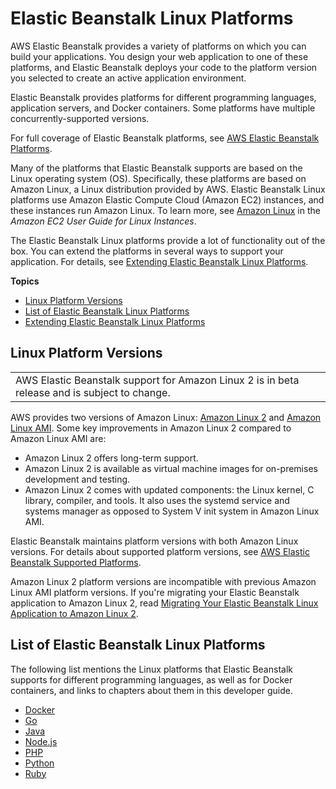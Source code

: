 # Elastic Beanstalk Linux Platforms<a name="platforms-linux"></a>

AWS Elastic Beanstalk provides a variety of platforms on which you can build your applications\. You design your web application to one of these platforms, and Elastic Beanstalk deploys your code to the platform version you selected to create an active application environment\.

Elastic Beanstalk provides platforms for different programming languages, application servers, and Docker containers\. Some platforms have multiple concurrently\-supported versions\.

For full coverage of Elastic Beanstalk platforms, see [AWS Elastic Beanstalk Platforms](concepts-all-platforms.md)\.

Many of the platforms that Elastic Beanstalk supports are based on the Linux operating system \(OS\)\. Specifically, these platforms are based on Amazon Linux, a Linux distribution provided by AWS\. Elastic Beanstalk Linux platforms use Amazon Elastic Compute Cloud \(Amazon EC2\) instances, and these instances run Amazon Linux\. To learn more, see [Amazon Linux](https://docs.aws.amazon.com/AWSEC2/latest/UserGuide/amazon-linux-ami-basics.html) in the *Amazon EC2 User Guide for Linux Instances*\.

The Elastic Beanstalk Linux platforms provide a lot of functionality out of the box\. You can extend the platforms in several ways to support your application\. For details, see [Extending Elastic Beanstalk Linux Platforms](platforms-linux-extend.md)\.

**Topics**
+ [Linux Platform Versions](#platforms-linux.versions)
+ [List of Elastic Beanstalk Linux Platforms](#platforms-linux.list)
+ [Extending Elastic Beanstalk Linux Platforms](platforms-linux-extend.md)

## Linux Platform Versions<a name="platforms-linux.versions"></a>


|  | 
| --- |
| AWS Elastic Beanstalk support for Amazon Linux 2 is in beta release and is subject to change\. | 

AWS provides two versions of Amazon Linux: [Amazon Linux 2](https://aws.amazon.com/amazon-linux-2/) and [Amazon Linux AMI](https://aws.amazon.com/amazon-linux-ami/)\. Some key improvements in Amazon Linux 2 compared to Amazon Linux AMI are:
+ Amazon Linux 2 offers long\-term support\.
+ Amazon Linux 2 is available as virtual machine images for on\-premises development and testing\.
+ Amazon Linux 2 comes with updated components: the Linux kernel, C library, compiler, and tools\. It also uses the systemd service and systems manager as opposed to System V init system in Amazon Linux AMI\.

Elastic Beanstalk maintains platform versions with both Amazon Linux versions\. For details about supported platform versions, see [AWS Elastic Beanstalk Supported Platforms](concepts.platforms.md)\.

Amazon Linux 2 platform versions are incompatible with previous Amazon Linux AMI platform versions\. If you're migrating your Elastic Beanstalk application to Amazon Linux 2, read [Migrating Your Elastic Beanstalk Linux Application to Amazon Linux 2](using-features.migration-al.md)\.

## List of Elastic Beanstalk Linux Platforms<a name="platforms-linux.list"></a>

The following list mentions the Linux platforms that Elastic Beanstalk supports for different programming languages, as well as for Docker containers, and links to chapters about them in this developer guide\.
+ [Docker](create_deploy_docker.md)
+ [Go](create_deploy_go.md)
+ [Java](create_deploy_Java.md)
+ [Node\.js](create_deploy_nodejs.md)
+ [PHP](create_deploy_PHP_eb.md)
+ [Python](create-deploy-python-apps.md)
+ [Ruby](create_deploy_Ruby.md)